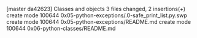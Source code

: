 [master da42623]  Classes and objects
 3 files changed, 2 insertions(+)
 create mode 100644 0x05-python-exceptions/.0-safe_print_list.py.swp
 create mode 100644 0x05-python-exceptions/README.md
 create mode 100644 0x06-python-classes/README.md
